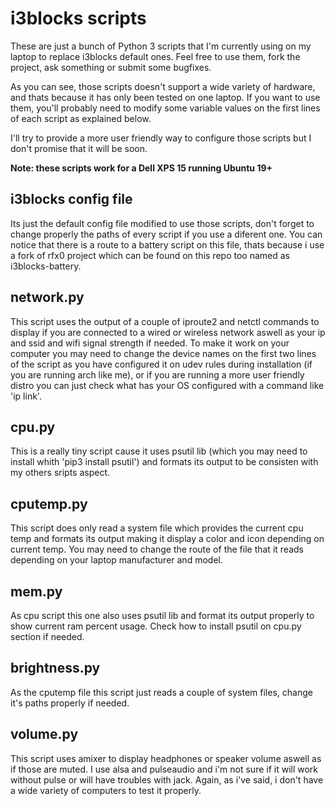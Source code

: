 # i3blocks scripts
These are just a bunch of Python 3 scripts that I'm currently using on my laptop to replace i3blocks default ones. Feel free to use them, fork the project, ask something or submit some bugfixes.

As you can see, those scripts doesn't support a wide variety of hardware, and thats because it has only been tested on one laptop. If you want to use them, you'll probably need to modify some variable values on the first lines of each script as explained below.

I'll try to provide a more user friendly way to configure those scripts but I don't promise that it will be soon.

**Note: these scripts work for a Dell XPS 15 running Ubuntu 19+**

## i3blocks config file

Its just the default config file modified to use those scripts, don't forget to change properly the paths of every script if you use a diferent one. You can notice that there is a route to a battery script on this file, thats because i use a fork of rfx0 project which can be found on this repo too named as i3blocks-battery.

## network.py

This script uses the output of a couple of iproute2 and netctl commands to display if you are connected to a wired or wireless network aswell as your ip and ssid and wifi signal strength if needed.
To make it work on your computer you may need to change the device names on the first two lines of the script as you have configured it on udev rules during installation (if you are running arch like me), or if you are running a more user friendly distro you can just check what has your OS configured with a command like 'ip link'.

## cpu.py
This is a really tiny script cause it uses psutil lib (which you may need to install whith 'pip3 install psutil') and formats its output to be consisten with my others sripts aspect.

## cputemp.py
This script does only read a system file which provides the current cpu temp and formats its output making it display a color and icon depending on current temp. You may need to change the route of the file that it reads depending on your laptop manufacturer and model.

## mem.py
As cpu script this one also uses psutil lib and format its output properly to show current ram percent usage. Check how to install psutil on cpu.py section if needed.

## brightness.py
As the cputemp file this script just reads a couple of system files, change it's paths properly if needed.

## volume.py

This script uses amixer to display headphones or speaker volume aswell as if those are muted. I use alsa and pulseaudio and i'm not sure if it will work without pulse or will have troubles with jack. Again, as i've said, i don't have a wide variety of computers to test it properly.

